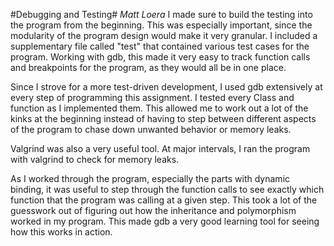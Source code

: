 #Debugging and Testing#
  *Matt Loera*
I made sure to build the testing into the program from the beginning. This was especially important, since the modularity of the program design would make it very granular. I included a supplementary file called "test" that contained various test cases for the program. Working with gdb, this made it very easy to track function calls and breakpoints for the program, as they would all be in one place. 

Since I strove for a more test-driven development, I used gdb extensively at every step of programming this assignment. I tested every Class and function as I implemented them. This allowed me to work out a lot of the kinks at the beginning instead of having to step between different aspects of the program to chase down unwanted behavior or memory leaks. 

Valgrind was also a very useful tool. At major intervals, I ran the program with valgrind to check for memory leaks. 

As I worked through the program, especially the parts with dynamic binding, it was useful to step through the function calls to see exactly which function that the program was calling at a given step. This took a lot of the guesswork out of figuring out how the inheritance and polymorphism worked in my program. This made gdb a very good learning tool for seeing how this works in action. 
